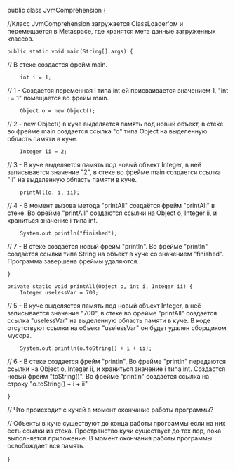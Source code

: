 public class JvmComprehension {

//Класс JvmComprehension загружается ClassLoader'ом
и перемещается в Metaspace, где хранятся мета данные загруженных классов.

    public static void main(String[] args) {
// В стеке создается фрейм main.

        int i = 1;
// 1 - Создается переменная i типа int ей присваивается значением 1, "int i = 1" помещается во фрейм main.

        Object o = new Object();
// 2 - new Object() в куче выделяется память под новый объект, в стеке во фрейме main создается ссылка "о"
типа Object на выделенную область памяти в куче.

        Integer ii = 2;
// 3 - В куче выделяется память под новый объект Integer, в неё записывается значение "2", в стеке
во фрейме main создается ссылка "ii" на выделенную область памяти в куче.

        printAll(o, i, ii);
// 4 - В момент вызова метода "printAll" создаётся фрейм "printAll" в стеке. Во фрейме "printAll" создаются
ссылки на Object o, Integer ii, и храниться значение i типа int.

        System.out.println("finished"); 
// 7 - В стеке создается новый фрейм "println". Во фрейме "println" создается ссылки типа String на
объект в куче со значением "finished". Программа завершена фреймы удаляются.

    }

    private static void printAll(Object o, int i, Integer ii) {
        Integer uselessVar = 700;                   

// 5 - В куче выделяется память под новый объект Integer, в неё записывается значение "700",
в стеке во фрейме "printAll" создается ссылка "uselessVar" на выделенную область памяти в куче.
В коде отсутствуют ссылки на объект "uselessVar" он будет удален сборщиком мусора.

        System.out.println(o.toString() + i + ii);  

// 6 - В стеке создается фрейм "println". Во фрейме "println" передаются ссылки на Object o,
Integer ii, и храниться значение i типа int. Создастся новый фрейм "toString()". Во фрейме
"println" создается ссылка на строку "o.toString() + i + ii"

    }

// Что происходит с кучей в момент окончание работы программы?

// Объекты в куче существуют до конца работы программы если на них есть ссылки из стека. 
Пространство кучи существует до тех пор, пока выполняется приложение. 
В момент окончания работы программы освобождает вся память.


}
